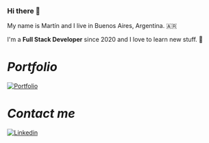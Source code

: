 ### Hi there 👋

My name is Martín and I live in Buenos Aires, Argentina. 🇦🇷

I'm a **Full Stack Developer** since 2020 and I love to learn new stuff. 📖

# ***Portfolio***

[![Portfolio](Portfolio)](https://portfolio-martindcalderonp.vercel.app/)

# ***Contact me*** 

[![Linkedin](https://img.shields.io/badge/LinkedIn-0077B5?style=for-the-badge&logo=linkedin&logoColor=white)](https://www.linkedin.com/in/martincalderon92)
